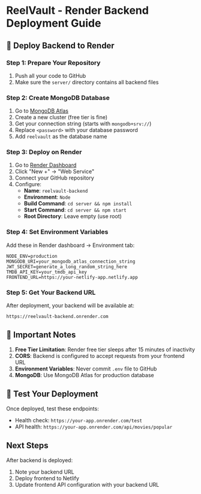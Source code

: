 # ReelVault - Render Backend Deployment Guide

## 🚀 Deploy Backend to Render

### Step 1: Prepare Your Repository
1. Push all your code to GitHub
2. Make sure the `server/` directory contains all backend files

### Step 2: Create MongoDB Database
1. Go to [MongoDB Atlas](https://cloud.mongodb.com/)
2. Create a new cluster (free tier is fine)
3. Get your connection string (starts with `mongodb+srv://`)
4. Replace `<password>` with your database password
5. Add `reelvault` as the database name

### Step 3: Deploy on Render
1. Go to [Render Dashboard](https://dashboard.render.com/)
2. Click "New +" → "Web Service"
3. Connect your GitHub repository
4. Configure:
   - **Name**: `reelvault-backend`
   - **Environment**: `Node`
   - **Build Command**: `cd server && npm install`
   - **Start Command**: `cd server && npm start`
   - **Root Directory**: Leave empty (use root)

### Step 4: Set Environment Variables
Add these in Render dashboard → Environment tab:

```
NODE_ENV=production
MONGODB_URI=your_mongodb_atlas_connection_string
JWT_SECRET=generate_a_long_random_string_here
TMDB_API_KEY=your_tmdb_api_key
FRONTEND_URL=https://your-netlify-app.netlify.app
```

### Step 5: Get Your Backend URL
After deployment, your backend will be available at:
```
https://reelvault-backend.onrender.com
```

## 🔧 Important Notes

1. **Free Tier Limitation**: Render free tier sleeps after 15 minutes of inactivity
2. **CORS**: Backend is configured to accept requests from your frontend URL
3. **Environment Variables**: Never commit `.env` file to GitHub
4. **MongoDB**: Use MongoDB Atlas for production database

## 🧪 Test Your Deployment

Once deployed, test these endpoints:
- Health check: `https://your-app.onrender.com/test`
- API health: `https://your-app.onrender.com/api/movies/popular`

## Next Steps
After backend is deployed:
1. Note your backend URL
2. Deploy frontend to Netlify
3. Update frontend API configuration with your backend URL